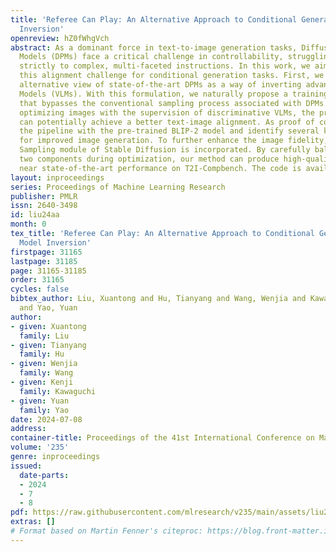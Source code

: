 ```yaml
---
title: 'Referee Can Play: An Alternative Approach to Conditional Generation via Model
  Inversion'
openreview: hZ0fWhgVch
abstract: As a dominant force in text-to-image generation tasks, Diffusion Probabilistic
  Models (DPMs) face a critical challenge in controllability, struggling to adhere
  strictly to complex, multi-faceted instructions. In this work, we aim to address
  this alignment challenge for conditional generation tasks. First, we provide an
  alternative view of state-of-the-art DPMs as a way of inverting advanced Vision-Language
  Models (VLMs). With this formulation, we naturally propose a training-free approach
  that bypasses the conventional sampling process associated with DPMs. By directly
  optimizing images with the supervision of discriminative VLMs, the proposed method
  can potentially achieve a better text-image alignment. As proof of concept, we demonstrate
  the pipeline with the pre-trained BLIP-2 model and identify several key designs
  for improved image generation. To further enhance the image fidelity, a Score Distillation
  Sampling module of Stable Diffusion is incorporated. By carefully balancing the
  two components during optimization, our method can produce high-quality images with
  near state-of-the-art performance on T2I-Compbench. The code is available at https://github.com/Pepper-lll/VLMinv.
layout: inproceedings
series: Proceedings of Machine Learning Research
publisher: PMLR
issn: 2640-3498
id: liu24aa
month: 0
tex_title: 'Referee Can Play: An Alternative Approach to Conditional Generation via
  Model Inversion'
firstpage: 31165
lastpage: 31185
page: 31165-31185
order: 31165
cycles: false
bibtex_author: Liu, Xuantong and Hu, Tianyang and Wang, Wenjia and Kawaguchi, Kenji
  and Yao, Yuan
author:
- given: Xuantong
  family: Liu
- given: Tianyang
  family: Hu
- given: Wenjia
  family: Wang
- given: Kenji
  family: Kawaguchi
- given: Yuan
  family: Yao
date: 2024-07-08
address:
container-title: Proceedings of the 41st International Conference on Machine Learning
volume: '235'
genre: inproceedings
issued:
  date-parts:
  - 2024
  - 7
  - 8
pdf: https://raw.githubusercontent.com/mlresearch/v235/main/assets/liu24aa/liu24aa.pdf
extras: []
# Format based on Martin Fenner's citeproc: https://blog.front-matter.io/posts/citeproc-yaml-for-bibliographies/
---
```

